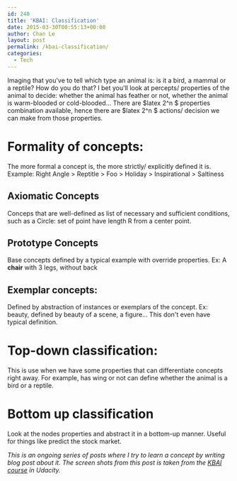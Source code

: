 ```yaml
---
id: 240
title: 'KBAI: Classification'
date: 2015-03-30T00:55:13+00:00
author: Chan Le
layout: post
permalink: /kbai-classification/
categories:
  - Tech
---
```


Imaging that you've to tell which type an animal is: is it a bird, a mammal or a reptile? How do you do that? I bet you'll look at percepts/ properties of the animal to decide: whether the animal has feather or not, whether the animal is warm-blooded or cold-blooded... There are $latex 2^n $ properties combination available, hence there are $latex 2^n $ actions/ decision we can make from those properties.

# Formality of concepts:

The more formal a concept is, the more strictly/ explicitly defined it is. Example: Right Angle > Reptitle > Foo > Holiday > Inspirational > Saltiness

## Axiomatic Concepts

Conceps that are well-defined as list of necessary and sufficient conditions, such as a Circle: set of point have length R from a center point.

## Prototype Concepts

Base concepts defined by a typical example with override properties. Ex: A **chair** with 3 legs, without back

## Exemplar concepts:

Defined by abstraction of instances or exemplars of the concept. Ex: beauty, defined by beauty of a scene, a figure... This don't even have typical definition.

# Top-down classification:

This is use when we have some properties that can differentiate concepts right away. For example, has wing or not can define whether the animal is a bird or a reptile.

# Bottom up classification

Look at the nodes properties and abstract it in a bottom-up manner. Useful for things like predict the stock market.

 _This is an ongoing series of posts where I try to learn a concept by writing blog post about it. The screen shots from this post is taken from the [KBAI course](https://www.udacity.com/course/ud409) in Udacity._
